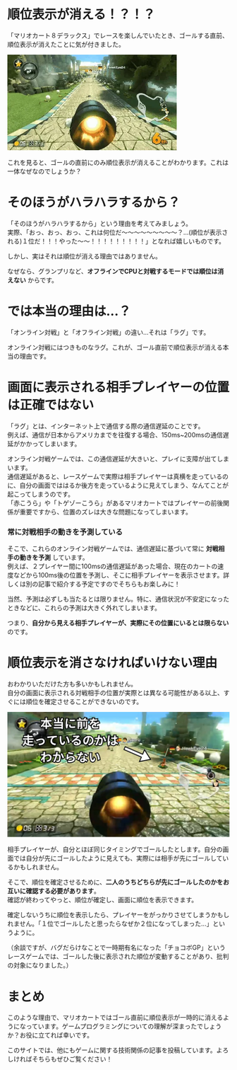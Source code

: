 # 順位表示が消える！？！？

「マリオカート８デラックス」でレースを楽しんでいたとき、ゴールする直前、順位表示が消えたことに気が付きました。

![ゴールするときに順位表示が一瞬消える](mariokart-online-goal.webp)  

これを見ると、ゴールの直前にのみ順位表示が消えることがわかります。これは一体なぜなのでしょうか？  

# そのほうがハラハラするから？

「そのほうがハラハラするから」という理由を考えてみましょう。  
実際、「おっ、おっ、おっ、これは何位だ～～～～～～～～～？...(順位が表示される)１位だ！！！やった～～！！！！！！！！！」となれば嬉しいものです。  
  
しかし、実はそれは順位が消える理由ではありません。  
  
なぜなら、グランプリなど、**オフラインでCPUと対戦するモードでは順位は消えない** からです。  
  
# では本当の理由は...？

「オンライン対戦」と「オフライン対戦」の違い...それは「ラグ」です。  
  
オンライン対戦にはつきものなラグ。これが、ゴール直前で順位表示が消える本当の理由です。

# 画面に表示される相手プレイヤーの位置は正確ではない

「ラグ」とは、インターネット上で通信する際の通信遅延のことです。  
例えば、通信が日本からアメリカまでを往復する場合、150ms~200msの通信遅延がかかってしまいます。  

オンライン対戦ゲームでは、この通信遅延が大きいと、プレイに支障が出てしまいます。  
通信遅延があると、レースゲームで実際は相手プレイヤーは真横を走っているのに、自分の画面でははるか後方を走っているように見えてしまう、なんてことが起こってしまうのです。  
「赤こうら」や「トゲゾーこうら」があるマリオカートではプレイヤーの前後関係が重要ですから、位置のズレは大きな問題になってしまいます。

### 常に対戦相手の動きを予測している
  
そこで、これらのオンライン対戦ゲームでは、通信遅延に基づいて常に **対戦相手の動きを予測** しています。  
例えば、２プレイヤー間に100msの通信遅延があった場合、現在のカートの速度などから100ms後の位置を予測し、そこに相手プレイヤーを表示させます。詳しくは別の記事で紹介する予定ですのでそちらもお楽しみに！  
  
当然、予測は必ずしも当たるとは限りません。特に、通信状況が不安定になったときなどに、これらの予測は大きく外れてしまいます。  
  
つまり、**自分から見える相手プレイヤーが、実際にその位置にいるとは限らない** のです。

# 順位表示を消さなければいけない理由

おわかりいただけた方も多いかもしれません。  
自分の画面に表示される対戦相手の位置が実際とは異なる可能性がある以上、すぐには順位を確定させることができないのです。  
  
![本当に前を走っているの？](ahead.webp)
  
  
相手プレイヤーが、自分とほぼ同じタイミングでゴールしたとします。自分の画面では自分が先にゴールしたように見えても、実際には相手が先にゴールしているかもしれません。  
  
そこで、順位を確定させるために、**二人のうちどちらが先にゴールしたのかをお互いに確認する必要があります**。  
確認が終わってやっと、順位が確定し、画面に順位を表示できます。  

確定しないうちに順位を表示したら、プレイヤーをがっかりさせてしまうかもしれません。「１位でゴールしたと思ったらなぜか２位になってしまった...」というように。  
  
（余談ですが、バグだらけなことで一時期有名になった「チョコボGP」というレースゲームでは、ゴールした後に表示された順位が変動することがあり、批判の対象になりました。）  

# まとめ
このような理由で、マリオカートではゴール直前に順位表示が一時的に消えるようになっています。ゲームプログラミングについての理解が深まったでしょうか？お役に立てれば幸いです。
    
このサイトでは、他にもゲームに関する技術関係の記事を投稿しています。よろしければそちらもぜひご覧ください！